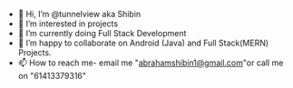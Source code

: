 - 👋 Hi, I’m @tunnelview aka Shibin
- 👀 I’m interested in projects 
- 🌱 I’m currently doing Full Stack Development
- 💞️ I’m happy to collaborate on Android (Java) and Full Stack(MERN) Projects.
- 📫 How to reach me- email me "abrahamshibin1@gmail.com"or call me on "61413379316"

<!---
tunnelview/tunnelview is a ✨ special ✨ repository because its `README.md` (this file) appears on your GitHub profile.
You can click the Preview link to take a look at your changes.
--->
